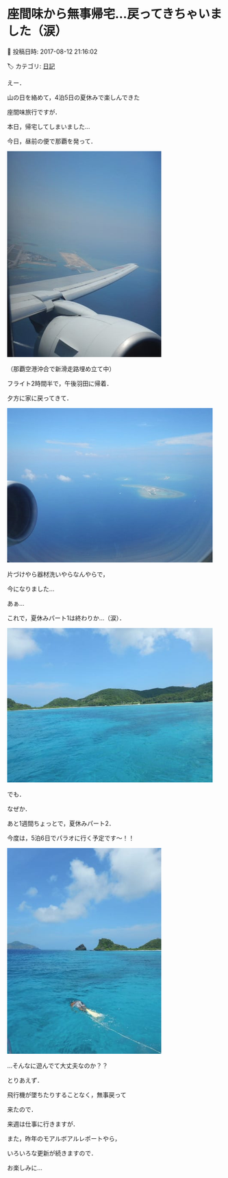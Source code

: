# 座間味から無事帰宅…戻ってきちゃいました（涙）

📅 投稿日時: 2017-08-12 21:16:02

🏷️ カテゴリ: [日記](cc4b5682fb7b8b144980957a978653fb0.md)

えー．


山の日を絡めて，4泊5日の夏休みで楽しんできた


座間味旅行ですが．


本日，帰宅してしまいました…





今日，昼前の便で那覇を発って．




![051ace54e216c550af20d92b509107fd.jpg](images/051ace54e216c550af20d92b509107fd.jpg)




（那覇空港沖合で新滑走路埋め立て中）





フライト2時間半で，午後羽田に帰着．


夕方に家に戻ってきて．




![aebfe27844042de439939cec70252149.jpg](images/aebfe27844042de439939cec70252149.jpg)




片づけやら器材洗いやらなんやらで，


今になりました…





あぁ…


これで，夏休みパート1は終わりか…（涙）．




![ef2c4fb423867db0f01d129283b6b459.jpg](images/ef2c4fb423867db0f01d129283b6b459.jpg)







でも．


なぜか．


あと1週間ちょっとで，夏休みパート2．


今度は，5泊6日でパラオに行く予定です～！！




![7cafac1dc593dccd0f86b87026bcc13f.jpg](images/7cafac1dc593dccd0f86b87026bcc13f.jpg)




…そんなに遊んでて大丈夫なのか？？





とりあえず．


飛行機が墜ちたりすることなく，無事戻って


来たので．


来週は仕事に行きますが．


また，昨年のモアルボアルレポートやら，


いろいろな更新が続きますので．


お楽しみに…
